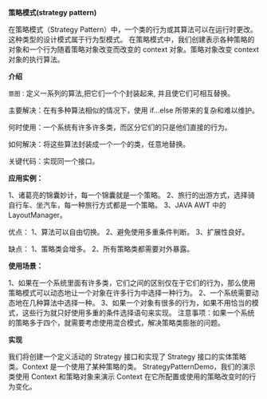 **策略模式(strategy pattern)**

在策略模式（Strategy Pattern）中，一个类的行为或其算法可以在运行时更改。这种类型的设计模式属于行为型模式。
在策略模式中，我们创建表示各种策略的对象和一个行为随着策略对象改变而改变的 context 对象。策略对象改变 context 对象的执行算法。

**介绍**

`意图：`定义一系列的算法,把它们一个个封装起来, 并且使它们可相互替换。

主要解决：在有多种算法相似的情况下，使用 if...else 所带来的复杂和难以维护。

何时使用：一个系统有许多许多类，而区分它们的只是他们直接的行为。

如何解决：将这些算法封装成一个一个的类，任意地替换。

关键代码：实现同一个接口。


**应用实例：**

 1、诸葛亮的锦囊妙计，每一个锦囊就是一个策略。 
 2、旅行的出游方式，选择骑自行车、坐汽车，每一种旅行方式都是一个策略。
 3、JAVA AWT 中的 LayoutManager。
 
优点： 1、算法可以自由切换。 2、避免使用多重条件判断。 3、扩展性良好。

缺点： 1、策略类会增多。 2、所有策略类都需要对外暴露。

**使用场景：** 

1、如果在一个系统里面有许多类，它们之间的区别仅在于它们的行为，那么使用策略模式可以动态地让一个对象在许多行为中选择一种行为。 
2、一个系统需要动态地在几种算法中选择一种。 
3、如果一个对象有很多的行为，如果不用恰当的模式，这些行为就只好使用多重的条件选择语句来实现。
注意事项：如果一个系统的策略多于四个，就需要考虑使用混合模式，解决策略类膨胀的问题。

**实现**

我们将创建一个定义活动的 Strategy 接口和实现了 Strategy 接口的实体策略类。Context 是一个使用了某种策略的类。
StrategyPatternDemo，我们的演示类使用 Context 和策略对象来演示 Context 在它所配置或使用的策略改变时的行为变化。






